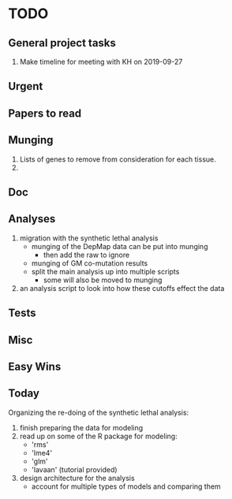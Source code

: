 # TODO

## General project tasks

1. Make timeline for meeting with KH on 2019-09-27

## Urgent


## Papers to read


## Munging

1. Lists of genes to remove from consideration for each tissue.
2. 

## Doc


## Analyses

1. migration with the synthetic lethal analysis
	* munging of the DepMap data can be put into munging
		* then add the raw to ignore
	* munging of GM co-mutation results
	* split the main analysis up into multiple scripts
		* some will also be moved to munging
2. an analysis script to look into how these cutoffs effect the data

## Tests


## Misc


## Easy Wins



## Today

Organizing the re-doing of the synthetic lethal analysis:

1. finish preparing the data for modeling
2. read up on some of the R package for modeling:
    - 'rms'
    - 'lme4'
    - 'glm'
    - 'lavaan' (tutorial provided)
3. design architecture for the analysis
    - account for multiple types of models and comparing them

